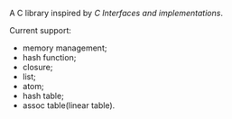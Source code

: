 A C library inspired by _C Interfaces and implementations_.

Current support:

- memory management;
- hash function;
- closure;
- list;
- atom;
- hash table;
- assoc table(linear table).

